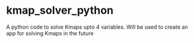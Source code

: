 # kmap_solver_python
A python code to solve Kmaps upto 4 variables.
Will be used to create an app for solving Kmaps in the future

